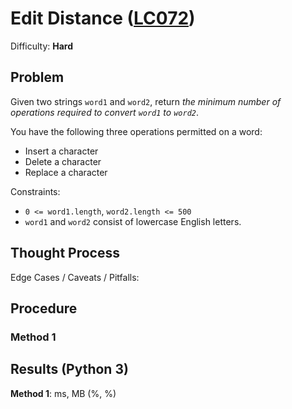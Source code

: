 # Edit Distance ([LC072](https://leetcode.com/problems/edit-distance/))
Difficulty: **Hard**

## Problem

Given two strings `word1` and `word2`, return *the minimum number of operations required to convert `word1` to `word2`*.

You have the following three operations permitted on a word:
- Insert a character
- Delete a character
- Replace a character

Constraints:
- `0 <= word1.length`, `word2.length <= 500`
- `word1` and `word2` consist of lowercase English letters.

## Thought Process

Edge Cases / Caveats / Pitfalls:

## Procedure

### Method 1

## Results (Python 3)

**Method 1**:  ms,  MB (%, %)

